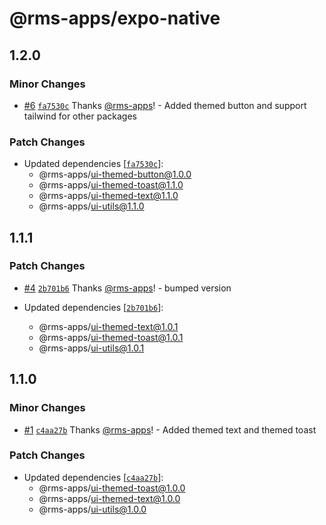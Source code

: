 # @rms-apps/expo-native

## 1.2.0

### Minor Changes

- [#6](https://github.com/rms-apps/UI/pull/6)
  [`fa7530c`](https://github.com/rms-apps/UI/commit/fa7530c146c9161861056d5846065d5f64e4414e)
  Thanks [@rms-apps](https://github.com/rms-apps)! - Added themed button and
  support tailwind for other packages

### Patch Changes

- Updated dependencies
  [[`fa7530c`](https://github.com/rms-apps/UI/commit/fa7530c146c9161861056d5846065d5f64e4414e)]:
  - @rms-apps/ui-themed-button@1.0.0
  - @rms-apps/ui-themed-toast@1.1.0
  - @rms-apps/ui-themed-text@1.1.0
  - @rms-apps/ui-utils@1.1.0

## 1.1.1

### Patch Changes

- [#4](https://github.com/rms-apps/UI/pull/4)
  [`2b701b6`](https://github.com/rms-apps/UI/commit/2b701b64f01b4e6f8918717b8cc9d14112696d81)
  Thanks [@rms-apps](https://github.com/rms-apps)! - bumped version

- Updated dependencies
  [[`2b701b6`](https://github.com/rms-apps/UI/commit/2b701b64f01b4e6f8918717b8cc9d14112696d81)]:
  - @rms-apps/ui-themed-text@1.0.1
  - @rms-apps/ui-themed-toast@1.0.1
  - @rms-apps/ui-utils@1.0.1

## 1.1.0

### Minor Changes

- [#1](https://github.com/rms-apps/UI/pull/1)
  [`c4aa27b`](https://github.com/rms-apps/UI/commit/c4aa27be84a0ef8d5d5630a9a818bbd0e7db8c1e)
  Thanks [@rms-apps](https://github.com/rms-apps)! - Added themed text and
  themed toast

### Patch Changes

- Updated dependencies
  [[`c4aa27b`](https://github.com/rms-apps/UI/commit/c4aa27be84a0ef8d5d5630a9a818bbd0e7db8c1e)]:
  - @rms-apps/ui-themed-toast@1.0.0
  - @rms-apps/ui-themed-text@1.0.0
  - @rms-apps/ui-utils@1.0.0
